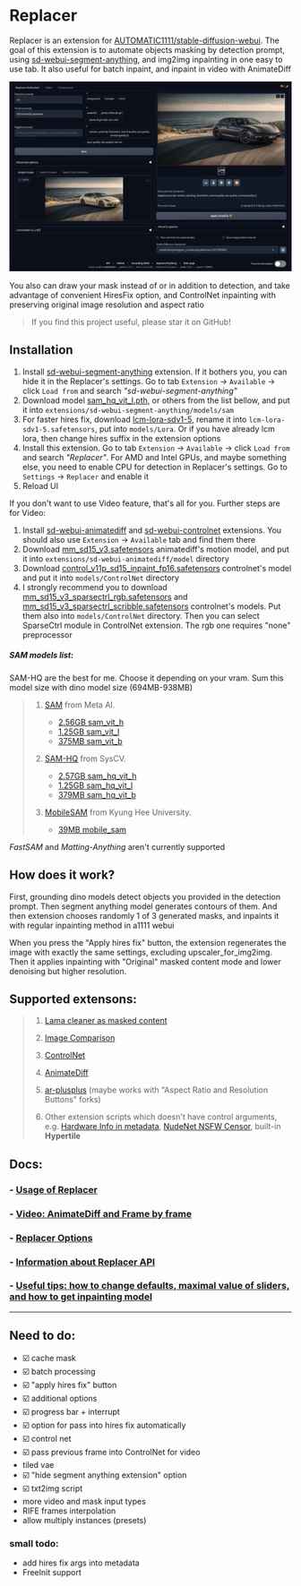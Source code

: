 # Replacer

Replacer is an extension for [AUTOMATIC1111/stable-diffusion-webui](https://github.com/AUTOMATIC1111/stable-diffusion-webui). The goal of this extension is to automate objects masking by detection prompt, using [sd-webui-segment-anything](https://github.com/continue-revolution/sd-webui-segment-anything), and img2img inpainting in one easy to use tab. It also useful for batch inpaint, and inpaint in video with AnimateDiff


![](/docs/images/main_screenshot.jpg)

You also can draw your mask instead of or in addition to detection, and take advantage of convenient HiresFix option, and ControlNet inpainting with preserving original image resolution and aspect ratio

> If you find this project useful, please star it on GitHub!

## Installation
1. Install [sd-webui-segment-anything](https://github.com/continue-revolution/sd-webui-segment-anything) extension. If it bothers you, you can hide it in the Replacer's settings. Go to tab `Extension` -> `Available` -> click `Load from` and search _"sd-webui-segment-anything"_
2. Download model [sam_hq_vit_l.pth](https://huggingface.co/lkeab/hq-sam/resolve/main/sam_hq_vit_l.pth), or others from the list bellow, and put it into `extensions/sd-webui-segment-anything/models/sam`
3. For faster hires fix, download [lcm-lora-sdv1-5](https://huggingface.co/latent-consistency/lcm-lora-sdv1-5/blob/main/pytorch_lora_weights.safetensors), rename it into `lcm-lora-sdv1-5.safetensors`, put into `models/Lora`. Or if you have already lcm lora, then change hires suffix in the extension options
4. Install this extension. Go to tab `Extension` -> `Available` -> click `Load from` and search _"Replacer"_. For AMD and Intel GPUs, and maybe something else, you need to enable CPU for detection in Replacer's settings. Go to `Settings` -> `Replacer` and enable it
5. Reload UI

If you don't want to use Video feature, that's all for you. Further steps are for Video:

1. Install [sd-webui-animatediff](https://github.com/continue-revolution/sd-webui-animatediff) and [sd-webui-controlnet](https://github.com/Mikubill/sd-webui-controlnet) extensions. You should also use `Extension` -> `Available` tab and find them there
2. Download [mm_sd15_v3.safetensors](https://huggingface.co/conrevo/AnimateDiff-A1111/resolve/main/motion_module/mm_sd15_v3.safetensors) animatediff's motion model, and put it into `extensions/sd-webui-animatediff/model` directory
3. Download [control_v11p_sd15_inpaint_fp16.safetensors](https://huggingface.co/comfyanonymous/ControlNet-v1-1_fp16_safetensors/resolve/main/control_v11p_sd15_inpaint_fp16.safetensors) controlnet's model and put it into `models/ControlNet` directory
4. I strongly recommend you to download [mm_sd15_v3_sparsectrl_rgb.safetensors](https://huggingface.co/conrevo/AnimateDiff-A1111/resolve/main/control/mm_sd15_v3_sparsectrl_rgb.safetensors) and [mm_sd15_v3_sparsectrl_scribble.safetensors](https://huggingface.co/conrevo/AnimateDiff-A1111/resolve/main/control/mm_sd15_v3_sparsectrl_scribble.safetensors) controlnet's models. Put them also into `models/ControlNet` directory. Then you can select SparseCtrl module in ControlNet extension. The rgb one requires "none" preprocessor


##### SAM models list:

SAM-HQ are the best for me. Choose it depending on your vram. Sum this model size with dino model size (694MB-938MB)

<blockquote>

1. [SAM](https://github.com/facebookresearch/segment-anything) from Meta AI.
    - [2.56GB sam_vit_h](https://dl.fbaipublicfiles.com/segment_anything/sam_vit_h_4b8939.pth)
    - [1.25GB sam_vit_l](https://dl.fbaipublicfiles.com/segment_anything/sam_vit_l_0b3195.pth)
    - [375MB sam_vit_b](https://dl.fbaipublicfiles.com/segment_anything/sam_vit_b_01ec64.pth)

2. [SAM-HQ](https://github.com/SysCV/sam-hq) from SysCV.
    - [2.57GB sam_hq_vit_h](https://huggingface.co/lkeab/hq-sam/resolve/main/sam_hq_vit_h.pth)
    - [1.25GB sam_hq_vit_l](https://huggingface.co/lkeab/hq-sam/resolve/main/sam_hq_vit_l.pth)
    - [379MB sam_hq_vit_b](https://huggingface.co/lkeab/hq-sam/resolve/main/sam_hq_vit_b.pth)

3. [MobileSAM](https://github.com/ChaoningZhang/MobileSAM) from Kyung Hee University.
    - [39MB mobile_sam](https://github.com/ChaoningZhang/MobileSAM/blob/master/weights/mobile_sam.pt)

</blockquote>

_FastSAM_ and _Matting-Anything_ aren't currently supported



## How does it work?

First, grounding dino models detect objects you provided in the detection prompt. Then segment anything model generates contours of them. And then extension chooses randomly 1 of 3 generated masks, and inpaints it with regular inpainting method in a1111 webui

When you press the "Apply hires fix" button, the extension regenerates the image with exactly the same settings, excluding upscaler_for_img2img. Then it applies inpainting with "Original" masked content mode and lower denoising but higher resolution.



## Supported extensons:

<blockquote>

1. [Lama cleaner as masked content](https://github.com/light-and-ray/sd-webui-lama-cleaner-masked-content)

1. [Image Comparison](https://github.com/Haoming02/sd-webui-image-comparison)

1. [ControlNet](https://github.com/Mikubill/sd-webui-controlnet)

1. [AnimateDiff](https://github.com/continue-revolution/sd-webui-animatediff)

1. [ar-plusplus](https://github.com/altoiddealer/--sd-webui-ar-plusplus) (maybe works with "Aspect Ratio and Resolution Buttons" forks)

1. Other extension scripts which doesn't have control arguments, e.g. [Hardware Info in metadata](https://github.com/light-and-ray/sd-webui-hardware-info-in-metadata), [NudeNet NSFW Censor](https://github.com/w-e-w/sd-webui-nudenet-nsfw-censor), built-in **Hypertile**

</blockquote>



## Docs:
### - [Usage of Replacer](/docs/usage.md)
### - [Video: AnimateDiff and Frame by frame](/docs/video.md)
### - [Replacer Options](/docs/options.md)
### - [Information about Replacer API](/docs/api.md)
### - [Useful tips: how to change defaults, maximal value of sliders, and how to get inpainting model](/docs/tips.md)


--------------------------------

## Need to do:

- ☑️ cache mask
- ☑️ batch processing
- ☑️ "apply hires fix" button
- ☑️ additional options
- ☑️ progress bar + interrupt
- ☑️ option for pass into hires fix automatically
- ☑️ control net
- ☑️ pass previous frame into ControlNet for video
- tiled vae
- ☑️ "hide segment anything extension" option
- ☑️ txt2img script
- more video and mask input types
- RIFE frames interpolation
- allow multiply instances (presets)

### small todo:
- add hires fix args into metadata
- FreeInit support
